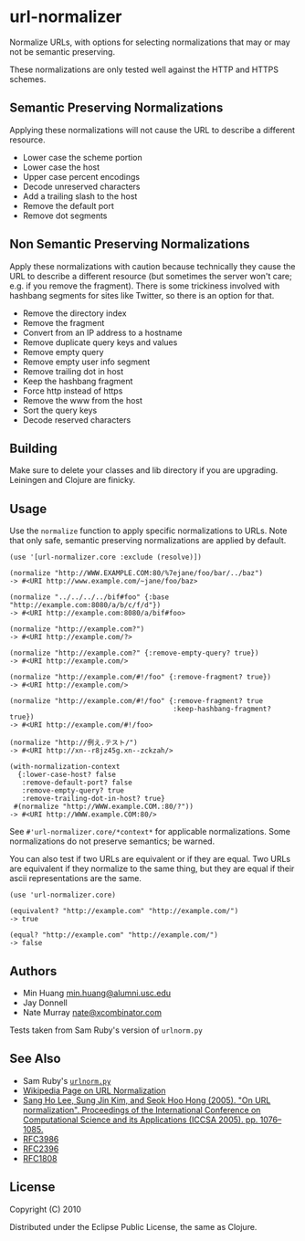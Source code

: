 # url-normalizer

Normalize URLs, with options for selecting normalizations that may or may not be semantic preserving.

These normalizations are only tested well against the HTTP and HTTPS schemes.


## Semantic Preserving Normalizations

Applying these normalizations will not cause the URL to describe a different resource.

* Lower case the scheme portion
* Lower case the host
* Upper case percent encodings
* Decode unreserved characters
* Add a trailing slash to the host
* Remove the default port
* Remove dot segments

## Non Semantic Preserving Normalizations
Apply these normalizations with caution because technically they cause the URL to describe a different resource (but sometimes the server won't care; e.g. if you remove the fragment).  There is some trickiness involved with hashbang segments for sites like Twitter, so there is an option for that.

* Remove the directory index
* Remove the fragment
* Convert from an IP address to a hostname
* Remove duplicate query keys and values
* Remove empty query
* Remove empty user info segment
* Remove trailing dot in host
* Keep the hashbang fragment
* Force http instead of https
* Remove the www from the host
* Sort the query keys
* Decode reserved characters

## Building
Make sure to delete your classes and lib directory if you are upgrading.  Leiningen and Clojure are finicky.

## Usage

Use the `normalize` function to apply specific normalizations to URLs.  Note that only safe, semantic preserving normalizations are applied by default.

    (use '[url-normalizer.core :exclude (resolve)])

    (normalize "http://WWW.EXAMPLE.COM:80/%7ejane/foo/bar/../baz")
    -> #<URI http://www.example.com/~jane/foo/baz>

    (normalize "../../../../bif#foo" {:base "http://example.com:8080/a/b/c/f/d"})
    -> #<URI http://example.com:8080/a/bif#foo>

    (normalize "http://example.com?")
    -> #<URI http://example.com/?>

    (normalize "http://example.com?" {:remove-empty-query? true})
    -> #<URI http://example.com/>

    (normalize "http://example.com/#!/foo" {:remove-fragment? true})
    -> #<URI http://example.com/>

    (normalize "http://example.com/#!/foo" {:remove-fragment? true
                                            :keep-hashbang-fragment? true})
    -> #<URI http://example.com/#!/foo>

    (normalize "http://例え.テスト/")
    -> #<URI http://xn--r8jz45g.xn--zckzah/>

    (with-normalization-context
      {:lower-case-host? false
       :remove-default-port? false
       :remove-empty-query? true
       :remove-trailing-dot-in-host? true}
     #(normalize "http://WWW.example.COM.:80/?"))
    -> #<URI http://WWW.example.COM:80/>

See `#'url-normalizer.core/*context*` for applicable normalizations.  Some normalizations do not preserve semantics; be warned.

You can also test if two URLs are equivalent or if they are equal.  Two URLs are equivalent if they normalize to the same thing, but they are equal if their ascii representations are the same.

    (use 'url-normalizer.core)

    (equivalent? "http://example.com" "http://example.com/")
    -> true

    (equal? "http://example.com" "http://example.com/")
    -> false

## Authors

* Min Huang [<min.huang@alumni.usc.edu>](mailto:min.huang@alumni.usc.edu)
* Jay Donnell
* Nate Murray [<nate@xcombinator.com>](mailto:nate@xcombinator.com)

Tests taken from Sam Ruby's version of `urlnorm.py`

## See Also

* Sam Ruby's [`urlnorm.py`](http://intertwingly.net/blog/2004/08/04/Urlnorm)
* [Wikipedia Page on URL Normalization](http://en.wikipedia.org/wiki/URL_normalization)
* [Sang Ho Lee, Sung Jin Kim, and Seok Hoo Hong (2005). "On URL normalization". Proceedings of the International Conference on Computational Science and its Applications (ICCSA 2005). pp. 1076–1085.](http://dblab.ssu.ac.kr/publication/LeKi05a.pdf)
* [RFC3986](http://www.ietf.org/rfc/rfc3986.txt)
* [RFC2396](http://labs.apache.org/webarch/uri/rev-2002/rfc2396bis.html)
* [RFC1808](http://www.ietf.org/rfc/rfc1808.txt)

## License

Copyright (C) 2010

Distributed under the Eclipse Public License, the same as Clojure.

